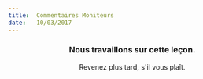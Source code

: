```yaml
---
title:  Commentaires Moniteurs
date:   10/03/2017
---
```


### <center>Nous travaillons sur cette leçon.</center>
<center>Revenez plus tard, s'il vous plaît.</center>
